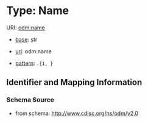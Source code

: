 # Type: Name



URI: [odm:name](http://www.cdisc.org/ns/odm/v2.0/name)

* [base](https://w3id.org/linkml/base): str

* [uri](https://w3id.org/linkml/uri): odm:name



* [pattern](https://w3id.org/linkml/pattern): `.{1, }`






## Identifier and Mapping Information







### Schema Source


* from schema: http://www.cdisc.org/ns/odm/v2.0



